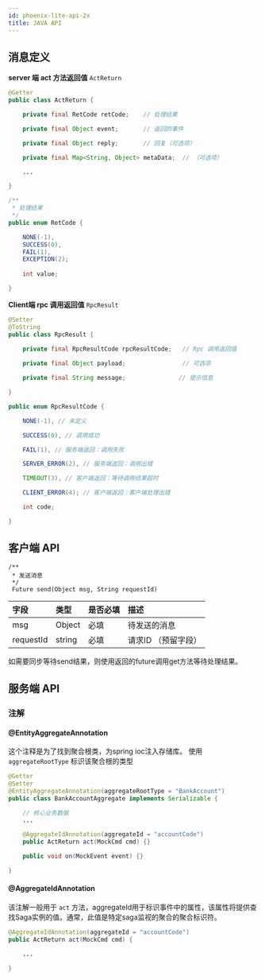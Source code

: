 ```yaml
---
id: phoenix-lite-api-2x
title: JAVA API
---
```


## 消息定义

**server 端 act 方法返回值** `ActReturn`

```java
@Getter
public class ActReturn {

	private final RetCode retCode;    // 处理结果

	private final Object event;       // 返回的事件

	private final Object reply;       // 回复（可选项）

	private final Map<String, Object> metaData;  // （可选项）

    ...

}

/**
 * 处理结果
 */
public enum RetCode {

	NONE(-1), 
    SUCCESS(0), 
    FAIL(1), 
    EXCEPTION(2);
	
    int value;

}
```

**Client端 rpc 调用返回值** `RpcResult`

```java
@Setter
@ToString
public class RpcResult {

	private final RpcResultCode rpcResultCode;   // Rpc 调用返回值
 
	private final Object payload;                // 可选项

	private final String message;               // 提示信息

}

public enum RpcResultCode {

	NONE(-1), // 未定义

	SUCCESS(0), // 调用成功

	FAIL(1), // 服务端返回：调用失败

	SERVER_ERROR(2), // 服务端返回：调用出错

	TIMEOUT(3), // 客户端返回：等待调用结果超时

	CLIENT_ERROR(4); // 客户端返回：客户端处理出错

	int code;

}
```
## 客户端 API

```
/**  
 * 发送消息  
 */ 
 Future send(Object msg, String requestId)
```

| 字段        | 类型   | 是否必填 | 描述                |
| :---------- | :----- | :------- | :------------------ |
| msg         | Object | 必填     | 待发送的消息        |
| requestId | string | 必填     |  请求ID （预留字段） |

如需要同步等待send结果，则使用返回的future调用get方法等待处理结果。

## 服务端 API
### 注解
#### @EntityAggregateAnnotation

这个注释是为了找到聚合根类，为spring ioc注入存储库。 使用 `aggregateRootType` 标识该聚合根的类型

```java
@Getter
@Setter
@EntityAggregateAnnotation(aggregateRootType = "BankAccount")
public class BankAccountAggregate implements Serializable {

	// 核心业务数据
	...

	@AggregateIdAnnotation(aggregateId = "accountCode")
	public ActReturn act(MockCmd cmd) {}

	public void on(MockEvent event) {}

}
```

#### @AggregateIdAnnotation

该注解一般用于 `act` 方法，aggregateId用于标识事件中的属性，该属性将提供查找Saga实例的值。通常，此值是特定saga监视的聚合的聚合标识符。  

```java
@AggregateIdAnnotation(aggregateId = "accountCode")
public ActReturn act(MockCmd cmd) {

	...

}
```




